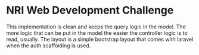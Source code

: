 # NRI Web Development Challenge
This implementation is clean and keeps the query logic in the model. The more logic that can be put in the model the easier the controller logic is to read, usually. The layout is a simple bootstrap layout that comes with laravel when the auth scaffolding is used. 